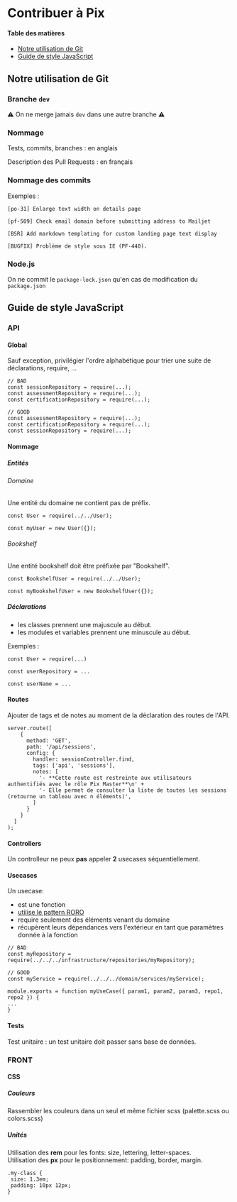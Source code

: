 # Contribuer à Pix

#### Table des matières

- [Notre utilisation de Git](#notre-utilisation-de-git)
- [Guide de style JavaScript](#guide-de-style-javascript)


## Notre utilisation de Git

### Branche `dev`

⚠️ On ne merge jamais `dev` dans une autre branche ⚠️

### Nommage

Tests, commits, branches : en anglais

Description des Pull Requests : en français

### Nommage des commits

Exemples :

```
[po-31] Enlarge text width on details page

[pf-509] Check email domain before submitting address to Mailjet

[BSR] Add markdown templating for custom landing page text display

[BUGFIX] Problème de style sous IE (PF-440).
```

### Node.js

On ne commit le `package-lock.json` qu'en cas de modification du `package.json`

## Guide de style JavaScript

### API

#### Global
Sauf exception, privilégier l'ordre alphabétique pour trier une suite de déclarations, require, ...
```
// BAD
const sessionRepository = require(...);
const assessmentRepository = require(...);
const certificationRepository = require(...);

// GOOD
const assessmentRepository = require(...);
const certificationRepository = require(...);
const sessionRepository = require(...);
```


#### Nommage

##### Entités

###### Domaine
Une entité du domaine ne contient pas de préfix.
```
const User = require(../../User);

const myUser = new User({});
```

###### Bookshelf
Une entité bookshelf doit être préfixée par "Bookshelf".
```
const BookshelfUser = require(../../User);

const myBookshelfUser = new BookshelfUser({});
```

##### Déclarations
 - les classes prennent une majuscule au début.
 - les modules et variables prennent une minuscule au début.

Exemples :

```
const User = require(...)

const userRepository = ...

const userName = ...
```

#### Routes

Ajouter de tags et de notes au moment de la déclaration des routes de l'API.

```
server.route([
    {
      method: 'GET',
      path: '/api/sessions',
      config: {
        handler: sessionController.find,
        tags: ['api', 'sessions'],
        notes: [
          '- **Cette route est restreinte aux utilisateurs authentifiés avec le rôle Pix Master**\n' +
          '- Elle permet de consulter la liste de toutes les sessions (retourne un tableau avec n éléments)',
        ]
      }
    }
  ]
);
```

#### Controllers

Un controlleur ne peux __pas__ appeler __2__ usecases séquentiellement.

#### Usecases
Un usecase:
 - est une fonction
 - [utilise le pattern RORO](https://medium.freecodecamp.org/elegant-patterns-in-modern-javascript-roro-be01e7669cbd)
 - require seulement des éléments venant du domaine
 - récupèrent leurs dépendances vers l'extérieur en tant que paramètres donnée à la fonction

```
// BAD
const myRepository = require(../../../infrastructure/repositories/myRepository);

// GOOD
const myService = require(../../../domain/services/myService);

module.exports = function myUseCase({ param1, param2, param3, repo1, repo2 }) {
...
}
```

#### Tests

Test unitaire : un test unitaire doit passer sans base de données.

### FRONT

#### CSS

##### Couleurs

Rassembler les couleurs dans un seul et même fichier scss (palette.scss ou colors.scss)

##### Unités

Utilisation des __rem__ pour les fonts: size, lettering, letter-spaces.  
Utilisation des __px__ pour le positionnement: padding, border, margin.

```
.my-class {
 size: 1.3em;
 padding: 10px 12px;
}
```
